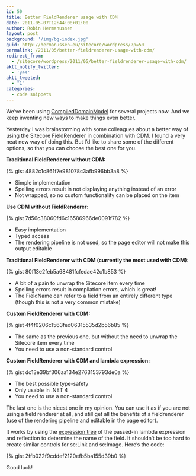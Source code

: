 ```yaml
---
id: 50
title: Better FieldRenderer usage with CDM
date: 2011-05-07T12:44:08+01:00
author: Robin Hermanussen
layout: post
background: '/img/bg-index.jpg'
guid: http://hermanussen.eu/sitecore/wordpress/?p=50
permalink: /2011/05/better-fieldrenderer-usage-with-cdm/
redirect_from:
  - /sitecore/wordpress/2011/05/better-fieldrenderer-usage-with-cdm/
aktt_notify_twitter:
  - 'yes'
aktt_tweeted:
  - "1"
categories:
  - code snippets
---
```

We&#8217;ve been using <a title="CDM Shared Source Module page" href="http://trac.sitecore.net/CompiledDomainModel/wiki">CompiledDomainModel</a> for several projects now. And we keep inventing new ways to make things even better.

Yesterday I was brainstorming with some colleagues about a better way of using the Sitecore FieldRenderer in combination with CDM. I found a very neat new way of doing this. But I&#8217;d like to share some of the different options, so that you can choose the best one for you.

**Traditional FieldRenderer without CDM:**

{% gist 4882c1c861f7e981078c3afb996bb3a8 %}

  * Simple implementation
  * Spelling errors result in not displaying anything instead of an error
  * Not wrapped, so no custom functionality can be placed on the item

**Use CDM without FieldRenderer:**

{% gist 7d56c38060fd6c16586966de0091f782 %}

  * Easy implementation
  * Typed access
  * The rendering pipeline is not used, so the page editor will not make this output editable

**Traditional FieldRenderer with CDM (currently the most used with CDM):**

{% gist 80f13e2feb5a68481fcfedae42c1b853 %}

  * A bit of a pain to unwrap the Sitecore item every time
  * Spelling errors result in compilation errors, which is great!
  * The FieldName can refer to a field from an entirely different type (though this is not a very common mistake)

**Custom FieldRenderer with CDM:**

{% gist 4f4f0206c1563fed06315535d2b56b85 %}

  * The same as the previous one, but without the need to unwrap the Sitecore item every time
  * You need to use a non-standard control

**Custom FieldRenderer with CDM and lambda expression:**

{% gist dc13e39bf306aa134e2763153793de0a %}

  * The best possible type-safety
  * Only usable in .NET 4
  * You need to use a non-standard control

The last one is the nicest one in my opinion. You can use it as if you are not using a field renderer at all, and still get all the benefits of a fieldrenderer (use of the rendering pipeline and editable in the page editor).

It works by using the <a title="MSDN about Expression Trees" href="http://msdn.microsoft.com/en-us/library/bb397951.aspx">expression tree</a> of the passed-in lambda expression and reflection to determine the name of the field. It shouldn&#8217;t be too hard to create similar controls for sc:Link and sc:Image. Here&#8217;s the code:

{% gist 2ffb022f9cddef2120efb5ba155d39b0 %}

Good luck!